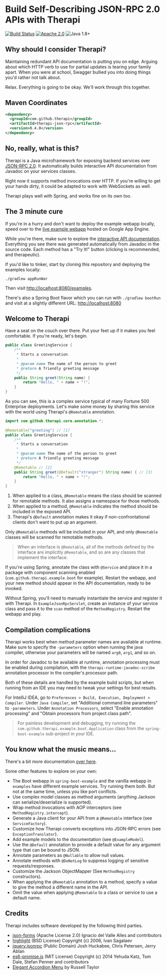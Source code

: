 # Build Self-Describing JSON-RPC 2.0 APIs with Therapi

[![Build Status](https://travis-ci.org/dnault/therapi-json-rpc.svg?branch=master)](https://travis-ci.org/dnault/therapi-json-rpc)
[![Apache 2.0](https://img.shields.io/badge/license-Apache%202.0-blue.svg)](http://www.apache.org/licenses/LICENSE-2.0)
![Java 1.8+](https://img.shields.io/badge/java-1.8+-lightgray.svg)

## Why should I consider Therapi?

Maintaining redundant API documentation is putting you on edge.
Arguing about which HTTP verb to use for partial updates is tearing your family apart.
When you were at school, Swagger bullied you into doing things you'd rather not talk about.

Relax. Everything is going to be okay. We'll work through this together.


## Maven Coordinates

```xml
<dependency>
  <groupId>com.github.therapi</groupId>
  <artifactId>therapi-json-rpc</artifactId>
  <version>0.4.0</version>
</dependency>
```

## No, really, what is this?

Therapi is a Java microframework for exposing backend services
over [JSON-RPC 2.0](http://www.jsonrpc.org/specification). It automatically
builds interactive API documentation from Javadoc on your services classes.

Right now it supports method invocations over HTTP. If you're willing
to get your hands dirty, it could be adapted to work with WebSockets as well.

Therapi plays well with Spring, and works fine on its own too. 


## The 3 minute cure

If you're in a hurry and don't want to deploy the example webapp locally,
speed over to the
[live example webapp](https://therapi-json-rpc-demo.appspot.com) hosted on Google App Engine.

While you're there, make sure to explore the
[interactive API documentation](https://therapi-json-rpc-demo.appspot.com/jsonrpc/apidoc).
Everything you see there was generated automatically
from Javadoc in the source code. Each method has a "Try It!" button
(clicking is recommended, and therapeutic).

If you'd like to tinker, start by cloning this repository and deploying the examples locally:

    ./gradlew appRunWar

Then visit [http://localhost:8080/examples](http://localhost:8080/examples). 

    
There's also a Spring Boot flavor which you can run with `./gradlew bootRun`
and visit at a slightly different URL: [http://localhost:8080](http://localhost:8080)


## Welcome to Therapi

Have a seat on the couch over there. Put your feet up if it makes you feel comfortable. 
If you're ready, let's begin.


```java
public class GreetingService {    
    /**
     * Starts a conversation.
     *
     * @param name The name of the person to greet
     * @return A friendly greeting message
     */
    public String greet(String name) {
        return "Hello, " + name + "!";
    }
}
```

As you can see, this is a complex service typical of many Fortune 500 Enterprise deployments.
Let's make some money by sharing this service with the world using
Therapi's `@Remotable` annotation.

```java
import com.github.therapi.core.annotation.*;
 
@Remotable("greeting") // [1]
public class GreetingService {    
    /**
     * Starts a conversation.
     *
     * @param name The name of the person to greet
     * @return A friendly greeting message
     */
    @Remotable // [2]
    public String greet(@Default("stranger") String name) { // [3]
        return "Hello, " + name + "!";
    }
}
```

1. When applied to a class, `@Remotable` means the class should be scanned for
remotable methods. It also assigns a namespace for those methods.
2. When applied to a method, `@Remotable` indicates the method should be
included in the exposed API.
3. Therapi's `@Default` annotation makes it okay if non-confrontational clients
don't want to put up an argument.

Only `@Remotable` methods will be included in your API, and only `@Remotable` classes
will be scanned for remotable methods. 

> When an interface is `@Remotable`, all of the methods defined by the interface
> are implicitly `@Remotable`, and so are any classes that implement the interface. 

If you're using Spring, annotate the class with `@Service` and place it in a package
with component scanning enabled (`com.github.therapi.example.boot` for example).
Restart the webapp, and your new method
should appear in the API documentation, ready to be invoked.

Without Spring, you'll need to manually instantiate the service and register it with Therapi.
In `ExampleJsonRpcServlet`, create an instance of your service class and pass
it to the `scan` method of the `MethodRegistry`. Restart the webapp and play.


## Compilation complications

Therapi works best when method parameter names are available at runtime.
Make sure to specify the `-parameters` option when running the java compiler,
otherwise your parameters will be named `arg0`, `arg1`, and so on.

In order for Javadoc to be available at runtime, annotation processing must be enabled
during compilation, with the `therapi-runtime-javadoc-scribe` annotation processor in the
compiler's processor path.

Both of these details are handled by the example build scripts, but when running
from an IDE you may need to tweak your settings for best results. 
 
For IntelliJ IDEA, go to `Preferences > Build, Execution, Deployment > Compiler`.
Under `Java Compiler`, set "Additional command line parameters" to `-parameters`.
Under `Annotation Processors`, select "Enable annotation processing" and 
"Obtain processors from project class path".

> For painless development and debugging, try running the
> `com.github.therapi.example.boot.Application` class from the
> `spring-boot-example` sub-project in your IDE.


## You know what the music means...

There's a bit more documentation [over here](http://dnault.github.io/therapi-json-rpc/).

Some other features to explore on your own:

* The Boot webapp in `spring-boot-example` and the vanilla webapp in `examples` have different
example services. Try running them both. But not at the same time, unless you like port conflicts.
* Use complex model classes as method arguments (anything Jackson can serialize/deserialize is supported). 
* Wrap method invocations with AOP interceptors (see `MethodRegistry.intercept`).
* Generate a Java client for your API from a `@Remotable` interface (see `ServiceFactory`). 
* Customize how Therapi converts exceptions into JSON-RPC errors (see `ExceptionTranslator`).
* Add example models to the documentation (see `@ExampleModel`).
* Use the `@Default` annotation to provide a default value for any argument type that can be bound to JSON.
* Annotate parameters as `@Nullable` to allow null values.
* Annotate methods with `@DoNotLog` to suppress logging of sensitive requests/responses.
* Customize the Jackson ObjectMapper (See `MethodRegistry` constructors).
* When applying the `@Remotable` annotation to a method, specify a value to give the method a different name in the API.
* Omit the value when applying `@Remotable` to a class or service to use a default name.

## Credits

Therapi includes software developed by the following third parties.

* [json-forms](https://github.com/brutusin/json-forms) (Apache License 2.0) Ignacio del Valle Alles and contributors 
* [highlight](https://highlightjs.org) (BSD License) Copyright (c) 2006, Ivan Sagalaev
* [jquery.jsonrpc](https://github.com/datagraph/jquery-jsonrpc) (Public Domain) Josh Huckabee, Chris Petersen, Jerry Ablan 
* [es6-promise.js](https://github.com/stefanpenner/es6-promise) (MIT License) Copyright (c) 2014 Yehuda Katz, Tom Dale, Stefan Penner and contributors
* [Elegant Accordion Menu](http://cssmenumaker.com/menu/elegant-accordion-menu) by Russell Taylor
